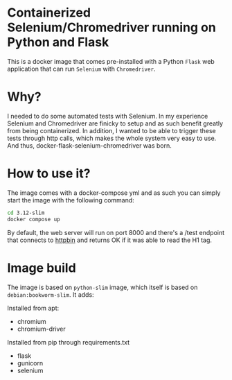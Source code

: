 # Containerized Selenium/Chromedriver running on Python and Flask 
 
This is a docker image that comes pre-installed with a Python `Flask` web application that can run `Selenium` with `Chromedriver`.

# Why?

I needed to do some automated tests with Selenium. In my experience Selenium and Chromedriver are finicky to setup and 
as such benefit greatly from being containerized.
In addition, I wanted to be able to trigger these tests through http calls, which makes the whole system very easy to use.
And thus, docker-flask-selenium-chromedriver was born.

# How to use it?

The image comes with a docker-compose yml and as such you can simply start the image with the following command:

```bash
cd 3.12-slim
docker compose up
```

By default, the web server will run on port 8000 and there's a /test endpoint that connects to [httpbin](https://httpbin.org/html) and returns OK if it was able to read the H1 tag.

# Image build

The image is based on `python-slim` image, which itself is based on `debian:bookworm-slim`. It adds:

Installed from apt:
 - chromium
 - chromium-driver
 
Installed from pip through requirements.txt
 - flask
 - gunicorn
 - selenium
 